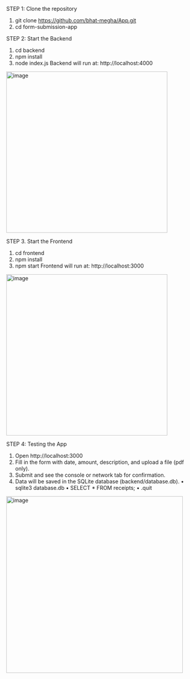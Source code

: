 STEP 1: Clone the repository
1.	git clone https://github.com/bhat-megha/App.git
2.	cd form-submission-app

STEP 2: Start the Backend
1.	cd backend
2.	npm install
3.	node index.js
Backend will run at: http://localhost:4000
<img width="427" alt="image" src="https://github.com/user-attachments/assets/6819d54a-ec7d-4207-99c4-083672246710" />

 
STEP 3. Start the Frontend
1.	cd frontend
2.	npm install
3.	npm start
Frontend will run at: http://localhost:3000
<img width="427" alt="image" src="https://github.com/user-attachments/assets/b2b19be2-74fb-4aaf-9c05-84d0f6713592" />

 

STEP 4: Testing the App
1.	Open http://localhost:3000
2.	Fill in the form with date, amount, description, and upload a file (pdf only).
3.	Submit and see the console or network tab for confirmation.
4.	Data will be saved in the SQLite database (backend/database.db).
•	sqlite3 database.db
•	SELECT * FROM receipts;
•	.quit
<img width="468" alt="image" src="https://github.com/user-attachments/assets/3700e6f9-298e-45f1-8a84-7b0630f0e553" />

